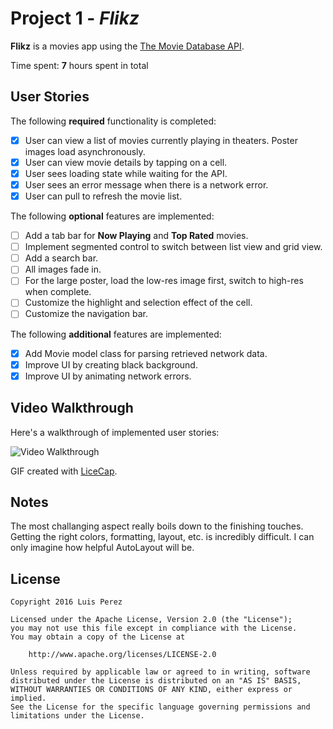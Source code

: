 # Project 1 - *Flikz*

**Flikz** is a movies app using the [The Movie Database API](http://docs.themoviedb.apiary.io/#).

Time spent: **7** hours spent in total

## User Stories

The following **required** functionality is completed:

- [x] User can view a list of movies currently playing in theaters. Poster images load asynchronously.
- [x] User can view movie details by tapping on a cell.
- [x] User sees loading state while waiting for the API.
- [x] User sees an error message when there is a network error.
- [x] User can pull to refresh the movie list.

The following **optional** features are implemented:

- [ ] Add a tab bar for **Now Playing** and **Top Rated** movies.
- [ ] Implement segmented control to switch between list view and grid view.
- [ ] Add a search bar.
- [ ] All images fade in.
- [ ] For the large poster, load the low-res image first, switch to high-res when complete.
- [ ] Customize the highlight and selection effect of the cell.
- [ ] Customize the navigation bar.

The following **additional** features are implemented:

- [x] Add Movie model class for parsing retrieved network data.
- [x] Improve UI by creating black background.
- [x] Improve UI by animating network errors.

## Video Walkthrough

Here's a walkthrough of implemented user stories:

<img src="http://i.imgur.com/2Ov1doc.gif" title='Video Walkthrough' width='' alt='Video Walkthrough' />

GIF created with [LiceCap](http://www.cockos.com/licecap/).

## Notes

The most challanging aspect really boils down to the finishing touches. Getting the right colors, formatting, layout, etc. is incredibly difficult. I can only imagine how helpful AutoLayout will be.

## License

    Copyright 2016 Luis Perez

    Licensed under the Apache License, Version 2.0 (the "License");
    you may not use this file except in compliance with the License.
    You may obtain a copy of the License at

        http://www.apache.org/licenses/LICENSE-2.0

    Unless required by applicable law or agreed to in writing, software
    distributed under the License is distributed on an "AS IS" BASIS,
    WITHOUT WARRANTIES OR CONDITIONS OF ANY KIND, either express or implied.
    See the License for the specific language governing permissions and
    limitations under the License.
